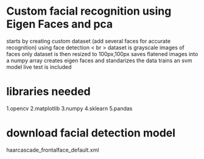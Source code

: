 # Custom facial recognition using Eigen Faces and pca 
starts by creating custom dataset (add several faces for accurate recognition) using face detection < br \>
dataset is grayscale images of faces only
dataset is then resized to 100px,100px
saves flatened images into a numpy array
creates eigen faces and standarizes the data
trains an svm model
live test is included
# libraries needed
1.opencv
2.matplotlib
3.numpy
4.sklearn
5.pandas
# download facial detection model
haarcascade_frontalface_default.xml
